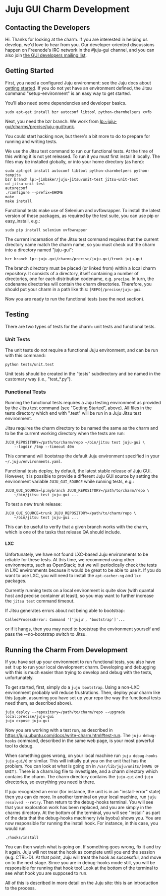 # Juju GUI Charm Development #

## Contacting the Developers ##

Hi.  Thanks for looking at the charm.  If you are interested in helping us
develop, we'd love to hear from you.  Our developer-oriented discussions
happen on Freenode's IRC network in the #juju-gui channel, and you can also
join [the GUI developers mailing list](https://lists.ubuntu.com/mailman/listinfo/juju-gui).

## Getting Started ##

First, you need a configured Juju environment: see the Juju docs about
[getting started](https://juju.ubuntu.com/docs/getting-started.html). If you
do not yet have an environment defined, the Jitsu command "setup-environment"
is an easy way to get started.

You'll also need some dependencies and developer basics.

    sudo apt-get install bzr autoconf libtool python-charmhelpers xvfb

Next, you need the bzr branch.  We work from
[lp:~juju-gui/charms/precise/juju-gui/trunk](https://code.launchpad.net/~juju-gui/charms/precise/juju-gui/trunk).

You could start hacking now, but there's a bit more to do to prepare for
running and writing tests.

We use the Jitsu test command to run our functional tests.  At the time of
this writing it is not yet released.  To run it you must first install it
locally.  The files may be installed globally, or into your home directory (as
here):

    sudo apt-get install autoconf libtool python-charmhelpers python-tempita
    bzr branch lp:~jimbaker/juju-jitsu/unit-test jitsu-unit-test
    cd jitsu-unit-test
    autoreconf
    ./configure --prefix=$HOME
    make
    make install

Functional tests make use of Selenium and xvfbwrapper. To install the latest
version of these packages, as required by the test suite, you can use pip or
easy_install, e.g.:

    sudo pip install selenium xvfbwrapper

The current incarnation of the Jitsu test command requires that the current
directory name match the charm name, so you must check out the charm into a
directory named "juju-gui":

    bzr branch lp:~juju-gui/charms/precise/juju-gui/trunk juju-gui

The branch directory must be placed (or linked from) within a local charm
repository. It consists of a directory, itself containing a number of
directories, one for each distribution codename, e.g. `precise`. In turn, the
codename directories will contain the charm directories. Therefore, you
should put your charm in a path like this: `[REPO]/precise/juju-gui`.

Now you are ready to run the functional tests (see the next section).

## Testing ##

There are two types of tests for the charm: unit tests and functional tests.

### Unit Tests ###

The unit tests do not require a functional Juju environment, and can be run
with this command::

    python tests/unit.test

Unit tests should be created in the "tests" subdirectory and be named in the
customary way (i.e., "test_*.py").

### Functional Tests ###

Running the functional tests requires a Juju testing environment as provided
by the Jitsu test command (see "Getting Started", above).  All files in the
tests directory which end with ".test" will be run in a Juju Jitsu test
environment.

Jitsu requires the charm directory to be named the same as the charm and to be
the current working directory when the tests are run:

    JUJU_REPOSITORY=/path/to/charm/repo ~/bin/jitsu test juju-gui \
        --logdir /tmp --timeout 40m

This command will bootstrap the default Juju environment specified in your
`~/.juju/environments.yaml`.

Functional tests deploy, by default, the latest stable release of Juju GUI.
However, it is possible to provide a different Juju GUI source by setting the
environment variable `JUJU_GUI_SOURCE` while running tests, e.g.:

    JUJU_GUI_SOURCE=lp:mybranch JUJU_REPOSITORY=/path/to/charm/repo \
        ~/bin/jitsu test juju-gui ...

To test a new trunk release:

    JUJU_GUI_SOURCE=trunk JUJU_REPOSITORY=/path/to/charm/repo \
        ~/bin/jitsu test juju-gui ...

This can be useful to verify that a given branch works with the charm, which is
one of the tasks that release QA should include.

#### LXC ####

Unfortunately, we have not found LXC-based Juju environments to be reliable
for these tests.  At this time, we recommend using other environments, such as
OpenStack; but we will periodically check the tests in LXC environments
because it would be great to be able to use it.  If you do want to use LXC,
you will need to install the `apt-cacher-ng` and `lxc` packages.

Currently running tests on a local environment is quite slow (with quantal
host and precise container at least), so you may want to further increase the
`jitsu test` command timeout.

If Jitsu generates errors about not being able to bootstrap:

    CalledProcessError: Command '['juju', 'bootstrap']'...

or if it hangs, then you may need to bootstrap the environment yourself and
pass the --no-bootstrap switch to Jitsu.

## Running the Charm From Development ##

If you have set up your environment to run functional tests, you also have set
it up to run your local development charm.  Developing and debugging with this
is much easier than trying to develop and debug with the tests, unfortunately.

To get started, first, simply do a `juju bootstrap`.  Using a non-LXC
environment probably will reduce frustrations.  Then, deploy your charm like
this (again, assuming you have set up your repo the way the functional tests
need them, as described above).

    juju deploy --repository=/path/to/charm/repo --upgrade local:precise/juju-gui
    juju expose juju-gui

Now you are working with a test run, as described in
<https://juju.ubuntu.com/docs/write-charm.html#test-run>.  The
`juju debug-hooks` command, described in the same web page, is your most
powerful tool to debug.

When something goes wrong, on your local machine run
`juju debug-hooks juju-gui/0` or similar.  This will initially put you on the
unit that has the problem.  You can look at what is going on in
`/var/lib/juju/units/[NAME OF UNIT]`.  There is a charm.log file to
investigate, and a charm directory which contains the charm.  The charm
directory contains the `juju-gui` and `juju` directories, so everything you
need is there.

If juju recognized an error (for instance, the unit is in an "install-error"
state) then you can do more.  In another terminal on your local machine, run
`juju resolved --retry`.  Then return to the debug-hooks terminal.  You will
see that your exploration work has been replaced, and you are simply in the
charms directory.  At the bottom of the terminal, you will see "install" as
part of the data that the debug-hooks machinery (via byobu) shows you.  You
are now responsible for running the install hook.  For instance, in this case,
you would run

    ./hooks/install

You can then watch what is going on.  If something goes wrong, fix it and try
it again.  Juju will not treat the hook as complete until you end the session
(e.g. CTRL-D).  At that point, Juju will treat the hook as successful, and
move on to the next stage.  Since you are in debug-hooks mode still, you will
be responsible for running that hook too!  Look at the bottom of the terminal
to see what hook you are supposed to run.

All of this is described in more detail on the Juju site: this is an
introduction to the process.
